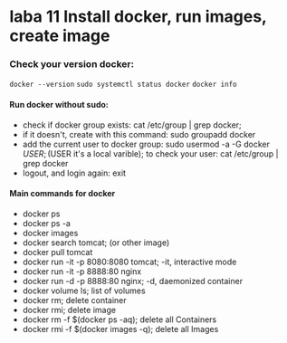 # laba 11 Install docker, run images, create image

### Check your version docker: 
`docker --version`
`sudo systemctl status docker`
`docker info`

#### Run docker without sudo:
- check if docker group exists: cat /etc/group | grep docker; 
- if it doesn't, create with this command: sudo groupadd docker
- add the current user to docker group: sudo usermod -a -G docker $USER; ($USER it's a local varible); to check your user: cat /etc/group | grep docker
- logout, and login again: exit

#### Main commands for docker
- docker ps
- docker ps -a
- docker images
- docker search tomcat; (or other image)
- docker pull tomcat
- docker run -it -p 8080:8080 tomcat; -it, interactive mode
- docker run -it -p 8888:80 nginx
- docker run -d -p 8888:80 nginx; -d, daemonized container
- docker volume ls; list of volumes
- docker rm; delete container
- docker rmi; delete image
- docker rm -f $(docker ps -aq); delete all Containers
- docker rmi -f $(docker images -q); delete all Images